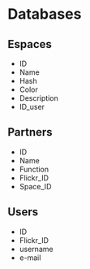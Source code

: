 # Databases
## Espaces
* ID
* Name
* Hash
* Color
* Description
* ID_user

## Partners
* ID
* Name
* Function
* Flickr_ID
* Space_ID

## Users
* ID
* Flickr_ID
* username
* e-mail

